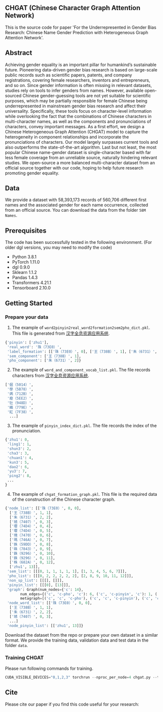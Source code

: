 ## CHGAT (Chinese Character Graph Attention Network) 

This is the source code for paper 'For the Underrepresented in Gender Bias Research: Chinese Name Gender Prediction with Heterogeneous Graph Attention Network'.

## Abstract

Achieving gender equality is an important pillar for humankind’s sustainable future. Pioneering data-driven gender bias research is based on large-scale public records such as scientific papers, patents, and company registrations, covering female researchers, inventors and entrepreneurs, and so on. Since gender information is often missing in relevant datasets, studies rely on tools to infer genders from names. However, available open-sourced Chinese gender-guessing tools are not yet suitable for scientific purposes, which may be partially responsible for female Chinese being underrepresented in mainstream gender bias research and affect their universality. Specifically, these tools focus on character-level information while overlooking the fact that the combinations of Chinese characters in multi-character names, as well as the components and pronunciations of characters, convey important messages. As a first effort, we design a Chinese Heterogeneous Graph Attention (CHGAT) model to capture the heterogeneity in component relationships and incorporate the pronunciations of characters. Our model largely surpasses current tools and also outperforms the state-of-the-art algorithm. Last but not least, the most popular Chinese name-gender dataset is single-character based with far less female coverage from an unreliable source, naturally hindering relevant studies. We open-source a more balanced multi-character dataset from an official source together with our code, hoping to help future research promoting gender equality.

## Data

We provide a dataset with 58,393,173 records of 560,706 different first names and the associated gender for each name occurrence,  collected from an official source. You can download the data from the folder `58M Names`.

## Prerequisites

The code has been successfully tested in the following environment. (For older dgl versions, you may need to modify the code)

 - Python 3.8.1
 - PyTorch 1.11.0
 - dgl 0.9.0
 - Sklearn 1.1.2
 - Pandas 1.4.3
 - Transformers 4.21.1
 - Tensorboard 2.10.0

## Getting Started

### Prepare your data

1. The example of `word2pinyin2real_word2formation2sem2pho_dict.pkl`. This file is generated from [汉字全息资源应用系统](https://qxk.bnu.edu.cn/#/).
```python
{'pinyin': ['zhu1'],
 'real_word': '珠（73E0）',
 'label_formation': [['珠（73E0）', 0], ['王（738B）', 1], ['朱（6731）', 2]],
 'sem_component': ['王（738B）', 1],
 'pho_component': ['朱（6731）', 2]}
```
2. The example of `word_and_component_vocab_list.pkl`. The file records characters from [汉字全息资源应用系统](https://qxk.bnu.edu.cn/#/).
```python
['倔（5014）',
 '學（5B78）',
 '焫（712B）',
 '廢（5EE2）',
 '钍（948D）',
 '瞞（779E）',
 '缸（7F38）',
  ...]
```

3. The example of `pinyin_index_dict.pkl`. The file records the index of the pronunciation.
```python
{'zhu1': 0,
 'ling1': 1,
 'shun3': 2,
 'cha3': 3,
 'chuan1': 4,
 'kun3': 5,
 'dao2': 6,
 'yu3': 7,
 'ping2': 8,
 ...
}
```

4. The example of `chgat_formation_graph.pkl`. This file is the required data of the construction of the Chinese character graph.
```python
{'node_list': [['珠（73E0）', 0, 0],
  ['王（738B）', 1, 1],
  ['朱（6731）', 2, 2],
  ['琇（7407）', 0, 3],
  ['瓔（74D4）', 0, 4],
  ['瓔（74D4）', 0, 5],
  ['瑰（7470）', 0, 6],
  ['瑪（746A）', 0, 7],
  ['姝（59DD）', 0, 8],
  ['硃（7843）', 0, 9],
  ['銖（9296）', 0, 10],
  ['銖（9296）', 0, 11],
  ['株（682A）', 0, 12],
  ['zhu1', 13]],
 'sem_list': [[[0, 1, 1, 1, 1, 1], [1, 3, 4, 5, 6, 7]]],
 'pho_list': [[[0, 2, 2, 2, 2, 2], [2, 8, 9, 10, 11, 12]]],
 'non_sp_list': [[[], []]],
 'pinyin_list': [[[0], [13]]],
 'graph': Graph(num_nodes={'c': 14},
       num_edges={('c', 'c-pho', 'c'): 6, ('c', 'c-pinyin', 'c'): 1, ('c', 'c-sem', 'c'): 6},
       metagraph=[('c', 'c', 'c-pho'), ('c', 'c', 'c-pinyin'), ('c', 'c', 'c-sem')]),
 'node_word_list': [['珠（73E0）', 0, 0],
  ['王（738B）', 1, 1],
  ['朱（6731）', 2, 2],
  ['琇（7407）', 0, 3],
  ...]
 'node_pinyin_list': [['zhu1', 13]]}
```

Download the dataset from the repo or prepare your own dataset in a similar format. We provide the training data, validation data and test data in the folder `data`.

### Training CHGAT
Please run following commands for training.
```python
CUDA_VISIBLE_DEVICES="0,1,2,3" torchrun --nproc_per_node=4 chgat.py --task='chgat'
```

## Cite
Please cite our paper if you find this code useful for your research:



